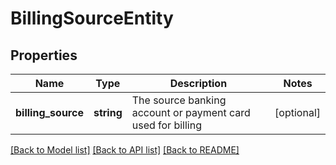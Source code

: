# BillingSourceEntity

## Properties
Name | Type | Description | Notes
------------ | ------------- | ------------- | -------------
**billing_source** | **string** | The source banking account or payment card used for billing | [optional] 

[[Back to Model list]](../README.md#documentation-for-models) [[Back to API list]](../README.md#documentation-for-api-endpoints) [[Back to README]](../README.md)

